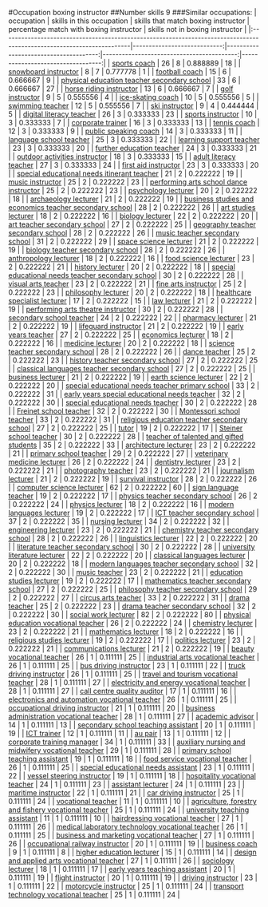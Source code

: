 #Occupation boxing instructor
##Number skills 9
###Similar occupations:
| occupation                                                                                                            |   skills in this occupation |   skills that match boxing instructor |   percentage match with boxing instructor |   skills not in boxing instructor |
|:----------------------------------------------------------------------------------------------------------------------|----------------------------:|--------------------------------------:|------------------------------------------:|----------------------------------:|
| [sports coach](sports_coach.md)                                                                                       |                          26 |                                     8 |                                  0.888889 |                                18 |
| [snowboard instructor](snowboard_instructor.md)                                                                       |                           8 |                                     7 |                                  0.777778 |                                 1 |
| [football coach](football_coach.md)                                                                                   |                          15 |                                     6 |                                  0.666667 |                                 9 |
| [physical education teacher secondary school](physical_education_teacher_secondary_school.md)                         |                          33 |                                     6 |                                  0.666667 |                                27 |
| [horse riding instructor](horse_riding_instructor.md)                                                                 |                          13 |                                     6 |                                  0.666667 |                                 7 |
| [golf instructor](golf_instructor.md)                                                                                 |                           9 |                                     5 |                                  0.555556 |                                 4 |
| [ice-skating coach](ice-skating_coach.md)                                                                             |                          10 |                                     5 |                                  0.555556 |                                 5 |
| [swimming teacher](swimming_teacher.md)                                                                               |                          12 |                                     5 |                                  0.555556 |                                 7 |
| [ski instructor](ski_instructor.md)                                                                                   |                           9 |                                     4 |                                  0.444444 |                                 5 |
| [digital literacy teacher](digital_literacy_teacher.md)                                                               |                          26 |                                     3 |                                  0.333333 |                                23 |
| [sports instructor](sports_instructor.md)                                                                             |                          10 |                                     3 |                                  0.333333 |                                 7 |
| [corporate trainer](corporate_trainer.md)                                                                             |                          16 |                                     3 |                                  0.333333 |                                13 |
| [tennis coach](tennis_coach.md)                                                                                       |                          12 |                                     3 |                                  0.333333 |                                 9 |
| [public speaking coach](public_speaking_coach.md)                                                                     |                          14 |                                     3 |                                  0.333333 |                                11 |
| [language school teacher](language_school_teacher.md)                                                                 |                          25 |                                     3 |                                  0.333333 |                                22 |
| [learning support teacher](learning_support_teacher.md)                                                               |                          23 |                                     3 |                                  0.333333 |                                20 |
| [further education teacher](further_education_teacher.md)                                                             |                          24 |                                     3 |                                  0.333333 |                                21 |
| [outdoor activities instructor](outdoor_activities_instructor.md)                                                     |                          18 |                                     3 |                                  0.333333 |                                15 |
| [adult literacy teacher](adult_literacy_teacher.md)                                                                   |                          27 |                                     3 |                                  0.333333 |                                24 |
| [first aid instructor](first_aid_instructor.md)                                                                       |                          23 |                                     3 |                                  0.333333 |                                20 |
| [special educational needs itinerant teacher](special_educational_needs_itinerant_teacher.md)                         |                          21 |                                     2 |                                  0.222222 |                                19 |
| [music instructor](music_instructor.md)                                                                               |                          25 |                                     2 |                                  0.222222 |                                23 |
| [performing arts school dance instructor](performing_arts_school_dance_instructor.md)                                 |                          25 |                                     2 |                                  0.222222 |                                23 |
| [psychology lecturer](psychology_lecturer.md)                                                                         |                          20 |                                     2 |                                  0.222222 |                                18 |
| [archaeology lecturer](archaeology_lecturer.md)                                                                       |                          21 |                                     2 |                                  0.222222 |                                19 |
| [business studies and economics teacher secondary school](business_studies_and_economics_teacher_secondary_school.md) |                          28 |                                     2 |                                  0.222222 |                                26 |
| [art studies lecturer](art_studies_lecturer.md)                                                                       |                          18 |                                     2 |                                  0.222222 |                                16 |
| [biology lecturer](biology_lecturer.md)                                                                               |                          22 |                                     2 |                                  0.222222 |                                20 |
| [art teacher secondary school](art_teacher_secondary_school.md)                                                       |                          27 |                                     2 |                                  0.222222 |                                25 |
| [geography teacher secondary school](geography_teacher_secondary_school.md)                                           |                          28 |                                     2 |                                  0.222222 |                                26 |
| [music teacher secondary school](music_teacher_secondary_school.md)                                                   |                          31 |                                     2 |                                  0.222222 |                                29 |
| [space science lecturer](space_science_lecturer.md)                                                                   |                          21 |                                     2 |                                  0.222222 |                                19 |
| [biology teacher secondary school](biology_teacher_secondary_school.md)                                               |                          28 |                                     2 |                                  0.222222 |                                26 |
| [anthropology lecturer](anthropology_lecturer.md)                                                                     |                          18 |                                     2 |                                  0.222222 |                                16 |
| [food science lecturer](food_science_lecturer.md)                                                                     |                          23 |                                     2 |                                  0.222222 |                                21 |
| [history lecturer](history_lecturer.md)                                                                               |                          20 |                                     2 |                                  0.222222 |                                18 |
| [special educational needs teacher secondary school](special_educational_needs_teacher_secondary_school.md)           |                          30 |                                     2 |                                  0.222222 |                                28 |
| [visual arts teacher](visual_arts_teacher.md)                                                                         |                          23 |                                     2 |                                  0.222222 |                                21 |
| [fine arts instructor](fine_arts_instructor.md)                                                                       |                          25 |                                     2 |                                  0.222222 |                                23 |
| [philosophy lecturer](philosophy_lecturer.md)                                                                         |                          20 |                                     2 |                                  0.222222 |                                18 |
| [healthcare specialist lecturer](healthcare_specialist_lecturer.md)                                                   |                          17 |                                     2 |                                  0.222222 |                                15 |
| [law lecturer](law_lecturer.md)                                                                                       |                          21 |                                     2 |                                  0.222222 |                                19 |
| [performing arts theatre instructor](performing_arts_theatre_instructor.md)                                           |                          30 |                                     2 |                                  0.222222 |                                28 |
| [secondary school teacher](secondary_school_teacher.md)                                                               |                          24 |                                     2 |                                  0.222222 |                                22 |
| [pharmacy lecturer](pharmacy_lecturer.md)                                                                             |                          21 |                                     2 |                                  0.222222 |                                19 |
| [lifeguard instructor](lifeguard_instructor.md)                                                                       |                          21 |                                     2 |                                  0.222222 |                                19 |
| [early years teacher](early_years_teacher.md)                                                                         |                          27 |                                     2 |                                  0.222222 |                                25 |
| [economics lecturer](economics_lecturer.md)                                                                           |                          18 |                                     2 |                                  0.222222 |                                16 |
| [medicine lecturer](medicine_lecturer.md)                                                                             |                          20 |                                     2 |                                  0.222222 |                                18 |
| [science teacher secondary school](science_teacher_secondary_school.md)                                               |                          28 |                                     2 |                                  0.222222 |                                26 |
| [dance teacher](dance_teacher.md)                                                                                     |                          25 |                                     2 |                                  0.222222 |                                23 |
| [history teacher secondary school](history_teacher_secondary_school.md)                                               |                          27 |                                     2 |                                  0.222222 |                                25 |
| [classical languages teacher secondary school](classical_languages_teacher_secondary_school.md)                       |                          27 |                                     2 |                                  0.222222 |                                25 |
| [business lecturer](business_lecturer.md)                                                                             |                          21 |                                     2 |                                  0.222222 |                                19 |
| [earth science lecturer](earth_science_lecturer.md)                                                                   |                          22 |                                     2 |                                  0.222222 |                                20 |
| [special educational needs teacher primary school](special_educational_needs_teacher_primary_school.md)               |                          33 |                                     2 |                                  0.222222 |                                31 |
| [early years special educational needs teacher](early_years_special_educational_needs_teacher.md)                     |                          32 |                                     2 |                                  0.222222 |                                30 |
| [special educational needs teacher](special_educational_needs_teacher.md)                                             |                          30 |                                     2 |                                  0.222222 |                                28 |
| [Freinet school teacher](Freinet_school_teacher.md)                                                                   |                          32 |                                     2 |                                  0.222222 |                                30 |
| [Montessori school teacher](Montessori_school_teacher.md)                                                             |                          33 |                                     2 |                                  0.222222 |                                31 |
| [religious education teacher secondary school](religious_education_teacher_secondary_school.md)                       |                          27 |                                     2 |                                  0.222222 |                                25 |
| [tutor](tutor.md)                                                                                                     |                          19 |                                     2 |                                  0.222222 |                                17 |
| [Steiner school teacher](Steiner_school_teacher.md)                                                                   |                          30 |                                     2 |                                  0.222222 |                                28 |
| [teacher of talented and gifted students](teacher_of_talented_and_gifted_students.md)                                 |                          35 |                                     2 |                                  0.222222 |                                33 |
| [architecture lecturer](architecture_lecturer.md)                                                                     |                          23 |                                     2 |                                  0.222222 |                                21 |
| [primary school teacher](primary_school_teacher.md)                                                                   |                          29 |                                     2 |                                  0.222222 |                                27 |
| [veterinary medicine lecturer](veterinary_medicine_lecturer.md)                                                       |                          26 |                                     2 |                                  0.222222 |                                24 |
| [dentistry lecturer](dentistry_lecturer.md)                                                                           |                          23 |                                     2 |                                  0.222222 |                                21 |
| [photography teacher](photography_teacher.md)                                                                         |                          23 |                                     2 |                                  0.222222 |                                21 |
| [journalism lecturer](journalism_lecturer.md)                                                                         |                          21 |                                     2 |                                  0.222222 |                                19 |
| [survival instructor](survival_instructor.md)                                                                         |                          28 |                                     2 |                                  0.222222 |                                26 |
| [computer science lecturer](computer_science_lecturer.md)                                                             |                          62 |                                     2 |                                  0.222222 |                                60 |
| [sign language teacher](sign_language_teacher.md)                                                                     |                          19 |                                     2 |                                  0.222222 |                                17 |
| [physics teacher secondary school](physics_teacher_secondary_school.md)                                               |                          26 |                                     2 |                                  0.222222 |                                24 |
| [physics lecturer](physics_lecturer.md)                                                                               |                          18 |                                     2 |                                  0.222222 |                                16 |
| [modern languages lecturer](modern_languages_lecturer.md)                                                             |                          19 |                                     2 |                                  0.222222 |                                17 |
| [ICT teacher secondary school](ICT_teacher_secondary_school.md)                                                       |                          37 |                                     2 |                                  0.222222 |                                35 |
| [nursing lecturer](nursing_lecturer.md)                                                                               |                          34 |                                     2 |                                  0.222222 |                                32 |
| [engineering lecturer](engineering_lecturer.md)                                                                       |                          23 |                                     2 |                                  0.222222 |                                21 |
| [chemistry teacher secondary school](chemistry_teacher_secondary_school.md)                                           |                          28 |                                     2 |                                  0.222222 |                                26 |
| [linguistics lecturer](linguistics_lecturer.md)                                                                       |                          22 |                                     2 |                                  0.222222 |                                20 |
| [literature teacher secondary school](literature_teacher_secondary_school.md)                                         |                          30 |                                     2 |                                  0.222222 |                                28 |
| [university literature lecturer](university_literature_lecturer.md)                                                   |                          22 |                                     2 |                                  0.222222 |                                20 |
| [classical languages lecturer](classical_languages_lecturer.md)                                                       |                          20 |                                     2 |                                  0.222222 |                                18 |
| [modern languages teacher secondary school](modern_languages_teacher_secondary_school.md)                             |                          32 |                                     2 |                                  0.222222 |                                30 |
| [music teacher](music_teacher.md)                                                                                     |                          23 |                                     2 |                                  0.222222 |                                21 |
| [education studies lecturer](education_studies_lecturer.md)                                                           |                          19 |                                     2 |                                  0.222222 |                                17 |
| [mathematics teacher secondary school](mathematics_teacher_secondary_school.md)                                       |                          27 |                                     2 |                                  0.222222 |                                25 |
| [philosophy teacher secondary school](philosophy_teacher_secondary_school.md)                                         |                          29 |                                     2 |                                  0.222222 |                                27 |
| [circus arts teacher](circus_arts_teacher.md)                                                                         |                          33 |                                     2 |                                  0.222222 |                                31 |
| [drama teacher](drama_teacher.md)                                                                                     |                          25 |                                     2 |                                  0.222222 |                                23 |
| [drama teacher secondary school](drama_teacher_secondary_school.md)                                                   |                          32 |                                     2 |                                  0.222222 |                                30 |
| [social work lecturer](social_work_lecturer.md)                                                                       |                          82 |                                     2 |                                  0.222222 |                                80 |
| [physical education vocational teacher](physical_education_vocational_teacher.md)                                     |                          26 |                                     2 |                                  0.222222 |                                24 |
| [chemistry lecturer](chemistry_lecturer.md)                                                                           |                          23 |                                     2 |                                  0.222222 |                                21 |
| [mathematics lecturer](mathematics_lecturer.md)                                                                       |                          18 |                                     2 |                                  0.222222 |                                16 |
| [religious studies lecturer](religious_studies_lecturer.md)                                                           |                          19 |                                     2 |                                  0.222222 |                                17 |
| [politics lecturer](politics_lecturer.md)                                                                             |                          23 |                                     2 |                                  0.222222 |                                21 |
| [communications lecturer](communications_lecturer.md)                                                                 |                          21 |                                     2 |                                  0.222222 |                                19 |
| [beauty vocational teacher](beauty_vocational_teacher.md)                                                             |                          26 |                                     1 |                                  0.111111 |                                25 |
| [industrial arts vocational teacher](industrial_arts_vocational_teacher.md)                                           |                          26 |                                     1 |                                  0.111111 |                                25 |
| [bus driving instructor](bus_driving_instructor.md)                                                                   |                          23 |                                     1 |                                  0.111111 |                                22 |
| [truck driving instructor](truck_driving_instructor.md)                                                               |                          26 |                                     1 |                                  0.111111 |                                25 |
| [travel and tourism vocational teacher](travel_and_tourism_vocational_teacher.md)                                     |                          28 |                                     1 |                                  0.111111 |                                27 |
| [electricity and energy vocational teacher](electricity_and_energy_vocational_teacher.md)                             |                          28 |                                     1 |                                  0.111111 |                                27 |
| [call centre quality auditor](call_centre_quality_auditor.md)                                                         |                          17 |                                     1 |                                  0.111111 |                                16 |
| [electronics and automation vocational teacher](electronics_and_automation_vocational_teacher.md)                     |                          26 |                                     1 |                                  0.111111 |                                25 |
| [occupational driving instructor](occupational_driving_instructor.md)                                                 |                          21 |                                     1 |                                  0.111111 |                                20 |
| [business administration vocational teacher](business_administration_vocational_teacher.md)                           |                          28 |                                     1 |                                  0.111111 |                                27 |
| [academic advisor](academic_advisor.md)                                                                               |                          14 |                                     1 |                                  0.111111 |                                13 |
| [secondary school teaching assistant](secondary_school_teaching_assistant.md)                                         |                          20 |                                     1 |                                  0.111111 |                                19 |
| [ICT trainer](ICT_trainer.md)                                                                                         |                          12 |                                     1 |                                  0.111111 |                                11 |
| [au pair](au_pair.md)                                                                                                 |                          13 |                                     1 |                                  0.111111 |                                12 |
| [corporate training manager](corporate_training_manager.md)                                                           |                          34 |                                     1 |                                  0.111111 |                                33 |
| [auxiliary nursing and midwifery vocational teacher](auxiliary_nursing_and_midwifery_vocational_teacher.md)           |                          29 |                                     1 |                                  0.111111 |                                28 |
| [primary school teaching assistant](primary_school_teaching_assistant.md)                                             |                          19 |                                     1 |                                  0.111111 |                                18 |
| [food service vocational teacher](food_service_vocational_teacher.md)                                                 |                          26 |                                     1 |                                  0.111111 |                                25 |
| [special educational needs assistant](special_educational_needs_assistant.md)                                         |                          23 |                                     1 |                                  0.111111 |                                22 |
| [vessel steering instructor](vessel_steering_instructor.md)                                                           |                          19 |                                     1 |                                  0.111111 |                                18 |
| [hospitality vocational teacher](hospitality_vocational_teacher.md)                                                   |                          24 |                                     1 |                                  0.111111 |                                23 |
| [assistant lecturer](assistant_lecturer.md)                                                                           |                          24 |                                     1 |                                  0.111111 |                                23 |
| [maritime instructor](maritime_instructor.md)                                                                         |                          22 |                                     1 |                                  0.111111 |                                21 |
| [car driving instructor](car_driving_instructor.md)                                                                   |                          25 |                                     1 |                                  0.111111 |                                24 |
| [vocational teacher](vocational_teacher.md)                                                                           |                          11 |                                     1 |                                  0.111111 |                                10 |
| [agriculture, forestry and fishery vocational teacher](agriculture,_forestry_and_fishery_vocational_teacher.md)       |                          25 |                                     1 |                                  0.111111 |                                24 |
| [university teaching assistant](university_teaching_assistant.md)                                                     |                          11 |                                     1 |                                  0.111111 |                                10 |
| [hairdressing vocational teacher](hairdressing_vocational_teacher.md)                                                 |                          27 |                                     1 |                                  0.111111 |                                26 |
| [medical laboratory technology vocational teacher](medical_laboratory_technology_vocational_teacher.md)               |                          26 |                                     1 |                                  0.111111 |                                25 |
| [business and marketing vocational teacher](business_and_marketing_vocational_teacher.md)                             |                          27 |                                     1 |                                  0.111111 |                                26 |
| [occupational railway instructor](occupational_railway_instructor.md)                                                 |                          20 |                                     1 |                                  0.111111 |                                19 |
| [business coach](business_coach.md)                                                                                   |                           9 |                                     1 |                                  0.111111 |                                 8 |
| [higher education lecturer](higher_education_lecturer.md)                                                             |                          15 |                                     1 |                                  0.111111 |                                14 |
| [design and applied arts vocational teacher](design_and_applied_arts_vocational_teacher.md)                           |                          27 |                                     1 |                                  0.111111 |                                26 |
| [sociology lecturer](sociology_lecturer.md)                                                                           |                          18 |                                     1 |                                  0.111111 |                                17 |
| [early years teaching assistant](early_years_teaching_assistant.md)                                                   |                          20 |                                     1 |                                  0.111111 |                                19 |
| [flight instructor](flight_instructor.md)                                                                             |                          20 |                                     1 |                                  0.111111 |                                19 |
| [driving instructor](driving_instructor.md)                                                                           |                          23 |                                     1 |                                  0.111111 |                                22 |
| [motorcycle instructor](motorcycle_instructor.md)                                                                     |                          25 |                                     1 |                                  0.111111 |                                24 |
| [transport technology vocational teacher](transport_technology_vocational_teacher.md)                                 |                          25 |                                     1 |                                  0.111111 |                                24 |
